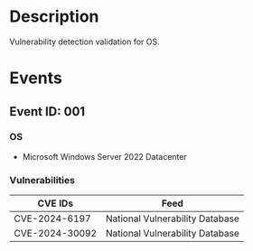 # Description

Vulnerability detection validation for OS.

# Events

## Event ID: 001
### OS
- Microsoft Windows Server 2022 Datacenter

### Vulnerabilities

| CVE IDs      | Feed
|--------------|-------------------------------
|CVE-2024-6197 |National Vulnerability Database
|CVE-2024-30092|National Vulnerability Database

